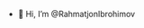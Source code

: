 - 👋 Hi, I’m @RahmatjonIbrohimov

<!---
RahmatjonIbrohimov/RahmatjonIbrohimov is a ✨ special ✨ repository because its `README.md` (this file) appears on your GitHub profile.
You can click the Preview link to take a look at your changes.
--->
